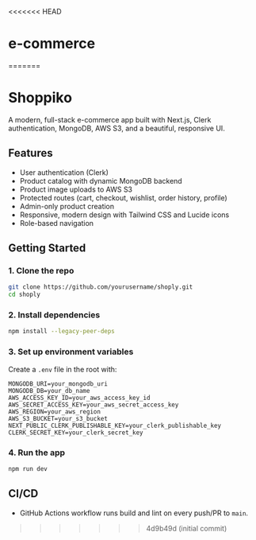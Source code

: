 <<<<<<< HEAD
# e-commerce
=======
# Shoppiko

A modern, full-stack e-commerce app built with Next.js, Clerk authentication, MongoDB, AWS S3, and a beautiful, responsive UI.

## Features

- User authentication (Clerk)
- Product catalog with dynamic MongoDB backend
- Product image uploads to AWS S3
- Protected routes (cart, checkout, wishlist, order history, profile)
- Admin-only product creation
- Responsive, modern design with Tailwind CSS and Lucide icons
- Role-based navigation

## Getting Started

### 1. Clone the repo

```bash
git clone https://github.com/yourusername/shoply.git
cd shoply
```

### 2. Install dependencies

```bash
npm install --legacy-peer-deps
```

### 3. Set up environment variables

Create a `.env` file in the root with:

```
MONGODB_URI=your_mongodb_uri
MONGODB_DB=your_db_name
AWS_ACCESS_KEY_ID=your_aws_access_key_id
AWS_SECRET_ACCESS_KEY=your_aws_secret_access_key
AWS_REGION=your_aws_region
AWS_S3_BUCKET=your_s3_bucket
NEXT_PUBLIC_CLERK_PUBLISHABLE_KEY=your_clerk_publishable_key
CLERK_SECRET_KEY=your_clerk_secret_key
```

### 4. Run the app

```bash
npm run dev
```

## CI/CD

- GitHub Actions workflow runs build and lint on every push/PR to `main`.

>>>>>>> 4d9b49d (initial commit)
